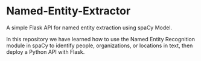 # Named-Entity-Extractor
A simple Flask API for named entity extraction using spaCy Model.

In this repository we have learned how to use the Named Entity Recognition module in spaCy to identify people, organizations, or locations in text, then deploy a Python API with Flask.
